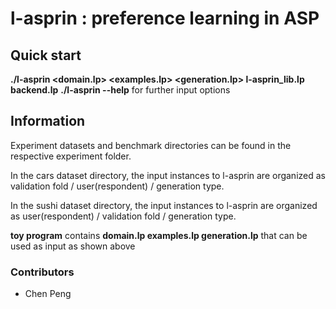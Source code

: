 # l-asprin : preference learning in ASP

## Quick start
**./l-asprin <domain.lp> <examples.lp> <generation.lp> l-asprin_lib.lp backend.lp**
**./l-asprin --help** for further input options

## Information
Experiment datasets and benchmark directories can be found in the respective experiment folder. 

In the cars dataset directory, the input instances to l-asprin are organized as validation fold / user(respondent) / generation type.

In the sushi dataset directory, the input instances to l-asprin are organized as user(respondent) / validation fold / generation type.

**toy program** contains **domain.lp examples.lp generation.lp** that can be used as input as shown above

### Contributors
- Chen Peng
